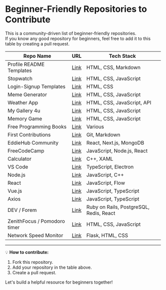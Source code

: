 # Beginner-Friendly Repositories to Contribute

This is a community-driven list of beginner-friendly repositories.  
If you know any good repository for beginners, feel free to add it to this table by creating a pull request.  

| Repo Name | URL | Tech Stack |
|-----------|-----|------------|
| Profile README Templates | [Link](https://github.com/avinash201199/profile-readme-templates) | HTML, CSS, Markdown |
| Stopwatch | [Link](https://github.com/avinash201199/stopwatch) | HTML, CSS, JavaScript |
| Login-Signup Templates | [Link](https://github.com/avinash201199/Login-Signup-templates) | HTML, CSS |
| Meme Generator | [Link](https://github.com/avinash201199/MemeGenerator) | HTML, CSS, JavaScript |
| Weather App | [Link](https://github.com/avinash201199/weather-app) | HTML, CSS, JavaScript, API |
| My Gallery 4u | [Link](https://github.com/avinash201199/My-Gallery-4u) | HTML, CSS, JavaScript |
| Memory Game | [Link](https://github.com/avinash201199/Memory-Game) | HTML, CSS, JavaScript |
| Free Programming Books | [Link](https://github.com/avinash201199/Free-programming-books) | Various |
| First Contributions | [Link](https://github.com/firstcontributions/first-contributions) | Git, Markdown |
| EddieHub Community | [Link](https://github.com/EddieHubCommunity/LinkFree) | React, Next.js, MongoDB |
| FreeCodeCamp | [Link](https://github.com/freeCodeCamp/freeCodeCamp) | JavaScript, Node.js, React |
| Calculator | [Link](https://github.com/microsoft/calculator) | C++, XAML |
| VS Code | [Link](https://github.com/microsoft/vscode) | TypeScript, Electron |
| Node.js | [Link](https://github.com/nodejs/node) | JavaScript, C++ |
| React | [Link](https://github.com/facebook/react) | JavaScript, Flow |
| Vue.js | [Link](https://github.com/vuejs/vue) | JavaScript, TypeScript |
| Axios | [Link](https://github.com/axios/axios) | JavaScript, TypeScript |
| DEV / Forem | [Link](https://github.com/forem/forem) | Ruby on Rails, PostgreSQL, Redis, React |
| ZenithFocus / Pomodoro timer | [Link](https://github.com/Dishant1286/zenithfocus) | HTML, CSS, JavaScript |
| Network Speed Monitor | [Link](https://github.com/sgindeed/Network-Speed-Monitor) | Flask, HTML, CSS

---

💡 **How to contribute:**  
1. Fork this repository.  
2. Add your repository in the table above.  
3. Create a pull request.  

Let's build a helpful resource for beginners together! 
